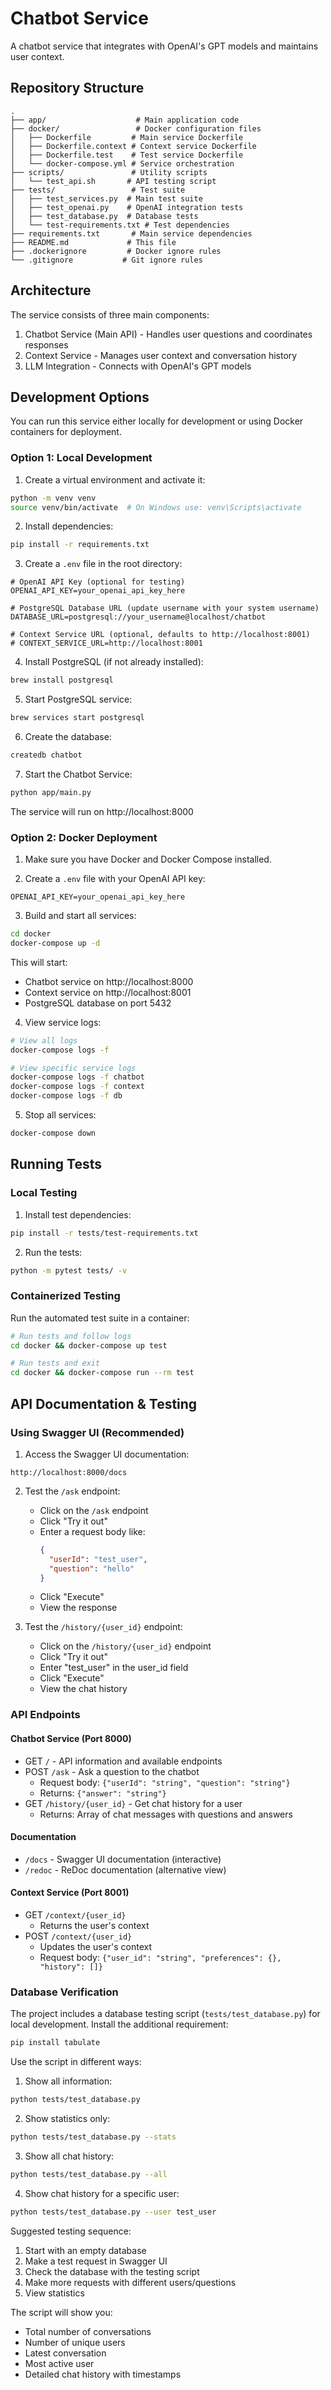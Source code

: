 # Chatbot Service

A chatbot service that integrates with OpenAI's GPT models and maintains user context.

## Repository Structure

```
.
├── app/                    # Main application code
├── docker/                 # Docker configuration files
│   ├── Dockerfile         # Main service Dockerfile
│   ├── Dockerfile.context # Context service Dockerfile
│   ├── Dockerfile.test    # Test service Dockerfile
│   └── docker-compose.yml # Service orchestration
├── scripts/               # Utility scripts
│   └── test_api.sh       # API testing script
├── tests/                 # Test suite
│   ├── test_services.py  # Main test suite
│   ├── test_openai.py    # OpenAI integration tests
│   ├── test_database.py  # Database tests
│   └── test-requirements.txt # Test dependencies
├── requirements.txt       # Main service dependencies
├── README.md             # This file
├── .dockerignore         # Docker ignore rules
└── .gitignore           # Git ignore rules
```

## Architecture

The service consists of three main components:
1. Chatbot Service (Main API) - Handles user questions and coordinates responses
2. Context Service - Manages user context and conversation history
3. LLM Integration - Connects with OpenAI's GPT models

## Development Options

You can run this service either locally for development or using Docker containers for deployment.

### Option 1: Local Development

1. Create a virtual environment and activate it:
```bash
python -m venv venv
source venv/bin/activate  # On Windows use: venv\Scripts\activate
```

2. Install dependencies:
```bash
pip install -r requirements.txt
```

3. Create a `.env` file in the root directory:
```
# OpenAI API Key (optional for testing)
OPENAI_API_KEY=your_openai_api_key_here

# PostgreSQL Database URL (update username with your system username)
DATABASE_URL=postgresql://your_username@localhost/chatbot

# Context Service URL (optional, defaults to http://localhost:8001)
# CONTEXT_SERVICE_URL=http://localhost:8001
```

4. Install PostgreSQL (if not already installed):
```bash
brew install postgresql
```

5. Start PostgreSQL service:
```bash
brew services start postgresql
```

6. Create the database:
```bash
createdb chatbot
```

7. Start the Chatbot Service:
```bash
python app/main.py
```
The service will run on http://localhost:8000

### Option 2: Docker Deployment

1. Make sure you have Docker and Docker Compose installed.

2. Create a `.env` file with your OpenAI API key:
```
OPENAI_API_KEY=your_openai_api_key_here
```

3. Build and start all services:
```bash
cd docker
docker-compose up -d
```

This will start:
- Chatbot service on http://localhost:8000
- Context service on http://localhost:8001
- PostgreSQL database on port 5432

4. View service logs:
```bash
# View all logs
docker-compose logs -f

# View specific service logs
docker-compose logs -f chatbot
docker-compose logs -f context
docker-compose logs -f db
```

5. Stop all services:
```bash
docker-compose down
```

## Running Tests

### Local Testing

1. Install test dependencies:
```bash
pip install -r tests/test-requirements.txt
```

2. Run the tests:
```bash
python -m pytest tests/ -v
```

### Containerized Testing

Run the automated test suite in a container:
```bash
# Run tests and follow logs
cd docker && docker-compose up test

# Run tests and exit
cd docker && docker-compose run --rm test
```

## API Documentation & Testing

### Using Swagger UI (Recommended)

1. Access the Swagger UI documentation:
```
http://localhost:8000/docs
```

2. Test the `/ask` endpoint:
   - Click on the `/ask` endpoint
   - Click "Try it out"
   - Enter a request body like:
     ```json
     {
       "userId": "test_user",
       "question": "hello"
     }
     ```
   - Click "Execute"
   - View the response

3. Test the `/history/{user_id}` endpoint:
   - Click on the `/history/{user_id}` endpoint
   - Click "Try it out"
   - Enter "test_user" in the user_id field
   - Click "Execute"
   - View the chat history

### API Endpoints

#### Chatbot Service (Port 8000)

- GET `/` - API information and available endpoints
- POST `/ask` - Ask a question to the chatbot
  - Request body: `{"userId": "string", "question": "string"}`
  - Returns: `{"answer": "string"}`
- GET `/history/{user_id}` - Get chat history for a user
  - Returns: Array of chat messages with questions and answers

#### Documentation

- `/docs` - Swagger UI documentation (interactive)
- `/redoc` - ReDoc documentation (alternative view)

#### Context Service (Port 8001)

- GET `/context/{user_id}`
  - Returns the user's context
- POST `/context/{user_id}`
  - Updates the user's context
  - Request body: `{"user_id": "string", "preferences": {}, "history": []}`

### Database Verification

The project includes a database testing script (`tests/test_database.py`) for local development. Install the additional requirement:

```bash
pip install tabulate
```

Use the script in different ways:

1. Show all information:
```bash
python tests/test_database.py
```

2. Show statistics only:
```bash
python tests/test_database.py --stats
```

3. Show all chat history:
```bash
python tests/test_database.py --all
```

4. Show chat history for a specific user:
```bash
python tests/test_database.py --user test_user
```

Suggested testing sequence:

1. Start with an empty database
2. Make a test request in Swagger UI
3. Check the database with the testing script
4. Make more requests with different users/questions
5. View statistics

The script will show you:
- Total number of conversations
- Number of unique users
- Latest conversation
- Most active user
- Detailed chat history with timestamps 